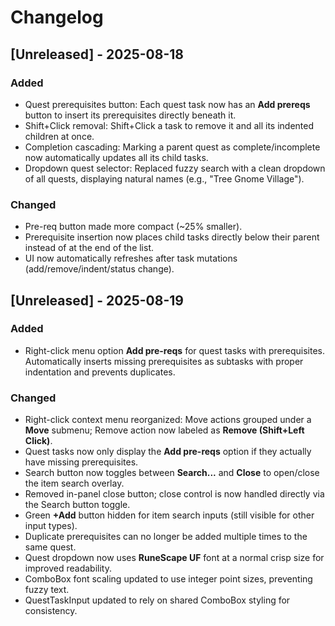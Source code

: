 # Changelog

## [Unreleased] - 2025-08-18

### Added
- Quest prerequisites button: Each quest task now has an **Add prereqs** button to insert its prerequisites directly beneath it.
- Shift+Click removal: Shift+Click a task to remove it and all its indented children at once.
- Completion cascading: Marking a parent quest as complete/incomplete now automatically updates all its child tasks.
- Dropdown quest selector: Replaced fuzzy search with a clean dropdown of all quests, displaying natural names (e.g., "Tree Gnome Village").

### Changed
- Pre-req button made more compact (~25% smaller).
- Prerequisite insertion now places child tasks directly below their parent instead of at the end of the list.
- UI now automatically refreshes after task mutations (add/remove/indent/status change).

## [Unreleased] - 2025-08-19

### Added
- Right-click menu option **Add pre-reqs** for quest tasks with prerequisites. Automatically inserts missing prerequisites as subtasks with proper indentation and prevents duplicates.

### Changed
- Right-click context menu reorganized: Move actions grouped under a **Move** submenu; Remove action now labeled as **Remove (Shift+Left Click)**.
- Quest tasks now only display the **Add pre-reqs** option if they actually have missing prerequisites.
- Search button now toggles between **Search...** and **Close** to open/close the item search overlay.
- Removed in-panel close button; close control is now handled directly via the Search button toggle.
- Green **+Add** button hidden for item search inputs (still visible for other input types).
- Duplicate prerequisites can no longer be added multiple times to the same quest.
- Quest dropdown now uses **RuneScape UF** font at a normal crisp size for improved readability.
- ComboBox font scaling updated to use integer point sizes, preventing fuzzy text.
- QuestTaskInput updated to rely on shared ComboBox styling for consistency.